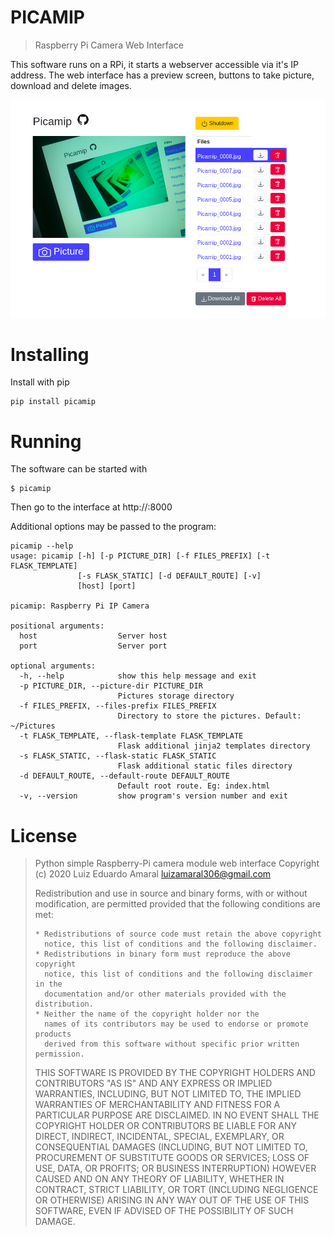 # PICAMIP 
> Raspberry Pi Camera Web Interface

This software runs on a RPi, it starts a webserver accessible via it's
IP address. The web interface has a preview screen, buttons to take 
picture, download and delete images.

![picamip UI](doc/picamip.png)

# Installing 
Install with pip
```
pip install picamip
```

# Running
The software can be started with
```
$ picamip
```
Then go to the interface at http://<Raspberry IP address>:8000

Additional options may be passed to the program:
```
picamip --help
usage: picamip [-h] [-p PICTURE_DIR] [-f FILES_PREFIX] [-t FLASK_TEMPLATE]
               [-s FLASK_STATIC] [-d DEFAULT_ROUTE] [-v]
               [host] [port]

picamip: Raspberry Pi IP Camera

positional arguments:
  host                  Server host
  port                  Server port

optional arguments:
  -h, --help            show this help message and exit
  -p PICTURE_DIR, --picture-dir PICTURE_DIR
                        Pictures storage directory
  -f FILES_PREFIX, --files-prefix FILES_PREFIX
                        Directory to store the pictures. Default: ~/Pictures
  -t FLASK_TEMPLATE, --flask-template FLASK_TEMPLATE
                        Flask additional jinja2 templates directory
  -s FLASK_STATIC, --flask-static FLASK_STATIC
                        Flask additional static files directory
  -d DEFAULT_ROUTE, --default-route DEFAULT_ROUTE
                        Default root route. Eg: index.html
  -v, --version         show program's version number and exit
```

# License
> Python simple Raspberry-Pi camera module web interface
> Copyright (c) 2020 Luiz Eduardo Amaral <luizamaral306@gmail.com>
> 
> Redistribution and use in source and binary forms, with or without
> modification, are permitted provided that the following conditions are met:
> 
>     * Redistributions of source code must retain the above copyright
>       notice, this list of conditions and the following disclaimer.
>     * Redistributions in binary form must reproduce the above copyright
>       notice, this list of conditions and the following disclaimer in the
>       documentation and/or other materials provided with the distribution.
>     * Neither the name of the copyright holder nor the
>       names of its contributors may be used to endorse or promote products
>       derived from this software without specific prior written permission.
> 
> THIS SOFTWARE IS PROVIDED BY THE COPYRIGHT HOLDERS AND CONTRIBUTORS "AS IS"
> AND ANY EXPRESS OR IMPLIED WARRANTIES, INCLUDING, BUT NOT LIMITED TO, THE
> IMPLIED WARRANTIES OF MERCHANTABILITY AND FITNESS FOR A PARTICULAR PURPOSE
> ARE DISCLAIMED. IN NO EVENT SHALL THE COPYRIGHT HOLDER OR CONTRIBUTORS BE
> LIABLE FOR ANY DIRECT, INDIRECT, INCIDENTAL, SPECIAL, EXEMPLARY, OR
> CONSEQUENTIAL DAMAGES (INCLUDING, BUT NOT LIMITED TO, PROCUREMENT OF
> SUBSTITUTE GOODS OR SERVICES; LOSS OF USE, DATA, OR PROFITS; OR BUSINESS
> INTERRUPTION) HOWEVER CAUSED AND ON ANY THEORY OF LIABILITY, WHETHER IN
> CONTRACT, STRICT LIABILITY, OR TORT (INCLUDING NEGLIGENCE OR OTHERWISE)
> ARISING IN ANY WAY OUT OF THE USE OF THIS SOFTWARE, EVEN IF ADVISED OF THE
> POSSIBILITY OF SUCH DAMAGE.

